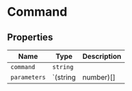 # Command

## Properties

| Name | Type | Description |
|------|------|-------------|
| `command` | `string` |  |
| `parameters` | `(string | number)[] | undefined` |  |

